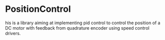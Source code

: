 # PositionControl
his is a library aiming at implementing pid control to control the position of a DC motor with feedback from quadrature encoder using speed control drivers.
